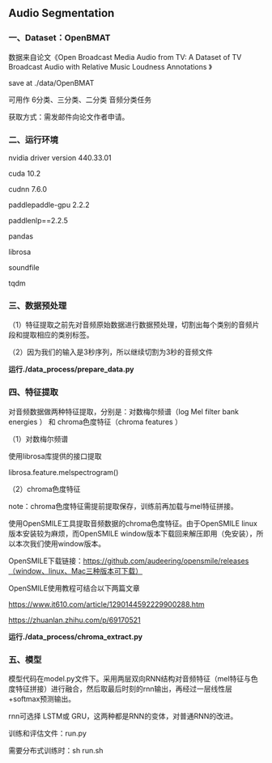 ## Audio Segmentation

### 一、Dataset：OpenBMAT

数据来自论文《Open Broadcast Media Audio from TV: A Dataset of TV Broadcast Audio with Relative Music Loudness Annotations  》

save at ./data/OpenBMAT 

可用作 6分类、三分类、二分类 音频分类任务

获取方式：需发邮件向论文作者申请。

### 二、运行环境

nvidia driver version 440.33.01

cuda 10.2

cudnn 7.6.0 

paddlepaddle-gpu 2.2.2

paddlenlp==2.2.5

pandas

librosa

soundfile

tqdm

### 三、数据预处理

（1）特征提取之前先对音频原始数据进行数据预处理，切割出每个类别的音频片段和提取相应的类别标签。

（2）因为我们的输入是3秒序列，所以继续切割为3秒的音频文件

**运行./data_process/prepare_data.py** 

### 四、特征提取

对音频数据做两种特征提取，分别是：对数梅尔频谱（log Mel filter bank energies ） 和 chroma色度特征（chroma features   ）

（1）对数梅尔频谱

使用librosa库提供的接口提取

librosa.feature.melspectrogram()

（2）chroma色度特征

note：chroma色度特征需提前提取保存，训练前再加载与mel特征拼接。

使用OpenSMILE工具提取音频数据的chroma色度特征。由于OpenSMILE linux版本安装较为麻烦，而OpenSMILE window版本下载回来解压即用（免安装），所以本次我们使用window版本。

OpenSMILE下载链接：https://github.com/audeering/opensmile/releases（window、linux、Mac三种版本可下载）

OpenSMILE使用教程可结合以下两篇文章

https://www.it610.com/article/1290144592229900288.htm

https://zhuanlan.zhihu.com/p/69170521

**运行./data_process/chroma_extract.py** 

### 五、模型

模型代码在model.py文件下。采用两层双向RNN结构对音频特征（mel特征与色度特征拼接）进行融合，然后取最后时刻的rnn输出，再经过一层线性层+softmax预测输出。

rnn可选择 LSTM或 GRU，这两种都是RNN的变体，对普通RNN的改进。

训练和评估文件：run.py

需要分布式训练时：sh run.sh





